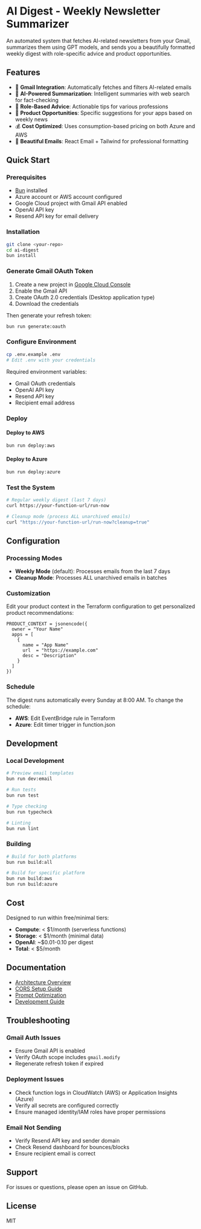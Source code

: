 # AI Digest - Weekly Newsletter Summarizer

An automated system that fetches AI-related newsletters from your Gmail, summarizes them using GPT models, and sends you a beautifully formatted weekly digest with role-specific advice and product opportunities.

## Features

- 📧 **Gmail Integration**: Automatically fetches and filters AI-related emails
- 🤖 **AI-Powered Summarization**: Intelligent summaries with web search for fact-checking
- 💼 **Role-Based Advice**: Actionable tips for various professions
- 🚀 **Product Opportunities**: Specific suggestions for your apps based on weekly news
- 💰 **Cost Optimized**: Uses consumption-based pricing on both Azure and AWS
- 🎨 **Beautiful Emails**: React Email + Tailwind for professional formatting

## Quick Start

### Prerequisites

- [Bun](https://bun.sh) installed
- Azure account or AWS account configured
- Google Cloud project with Gmail API enabled
- OpenAI API key
- Resend API key for email delivery

### Installation

```bash
git clone <your-repo>
cd ai-digest
bun install
```

### Generate Gmail OAuth Token

1. Create a new project in [Google Cloud Console](https://console.cloud.google.com)
2. Enable the Gmail API
3. Create OAuth 2.0 credentials (Desktop application type)
4. Download the credentials

Then generate your refresh token:

```bash
bun run generate:oauth
```

### Configure Environment

```bash
cp .env.example .env
# Edit .env with your credentials
```

Required environment variables:
- Gmail OAuth credentials
- OpenAI API key
- Resend API key
- Recipient email address

### Deploy

#### Deploy to AWS

```bash
bun run deploy:aws
```

#### Deploy to Azure

```bash
bun run deploy:azure
```

### Test the System

```bash
# Regular weekly digest (last 7 days)
curl https://your-function-url/run-now

# Cleanup mode (process ALL unarchived emails)
curl "https://your-function-url/run-now?cleanup=true"
```

## Configuration

### Processing Modes

- **Weekly Mode** (default): Processes emails from the last 7 days
- **Cleanup Mode**: Processes ALL unarchived emails in batches

### Customization

Edit your product context in the Terraform configuration to get personalized product recommendations:

```hcl
PRODUCT_CONTEXT = jsonencode({
  owner = "Your Name"
  apps = [
    {
      name = "App Name"
      url  = "https://example.com"
      desc = "Description"
    }
  ]
})
```

### Schedule

The digest runs automatically every Sunday at 8:00 AM. To change the schedule:
- **AWS**: Edit EventBridge rule in Terraform
- **Azure**: Edit timer trigger in function.json

## Development

### Local Development

```bash
# Preview email templates
bun run dev:email

# Run tests
bun run test

# Type checking
bun run typecheck

# Linting
bun run lint
```

### Building

```bash
# Build for both platforms
bun run build:all

# Build for specific platform
bun run build:aws
bun run build:azure
```

## Cost

Designed to run within free/minimal tiers:
- **Compute**: < $1/month (serverless functions)
- **Storage**: < $1/month (minimal data)
- **OpenAI**: ~$0.01-0.10 per digest
- **Total**: < $5/month

## Documentation

- [Architecture Overview](docs/ARCHITECTURE.md)
- [CORS Setup Guide](docs/CORS_SETUP.md)
- [Prompt Optimization](docs/PROMPT_OPTIMIZATION.md)
- [Development Guide](CLAUDE.md)

## Troubleshooting

### Gmail Auth Issues
- Ensure Gmail API is enabled
- Verify OAuth scope includes `gmail.modify`
- Regenerate refresh token if expired

### Deployment Issues
- Check function logs in CloudWatch (AWS) or Application Insights (Azure)
- Verify all secrets are configured correctly
- Ensure managed identity/IAM roles have proper permissions

### Email Not Sending
- Verify Resend API key and sender domain
- Check Resend dashboard for bounces/blocks
- Ensure recipient email is correct

## Support

For issues or questions, please open an issue on GitHub.

## License

MIT